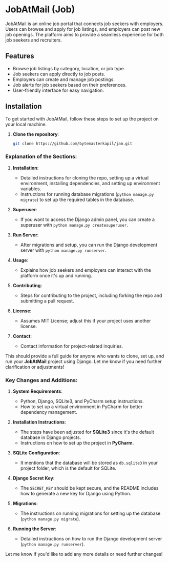 # JobAtMail (Job)

JobAtMail is an online job portal that connects job seekers with employers. Users can browse and apply for job listings, and employers can post new job openings. The platform aims to provide a seamless experience for both job seekers and recruiters.

## Features

- Browse job listings by category, location, or job type.
- Job seekers can apply directly to job posts.
- Employers can create and manage job postings.
- Job alerts for job seekers based on their preferences.
- User-friendly interface for easy navigation.

## Installation

To get started with JobAtMail, follow these steps to set up the project on your local machine.

1. **Clone the repository**:
   ```bash
   git clone https://github.com/bytemasterkapil/jam.git

### Explanation of the Sections:

1. **Installation**:
   - Detailed instructions for cloning the repo, setting up a virtual environment, installing dependencies, and setting up environment variables.
   - Instructions for running database migrations (`python manage.py migrate`) to set up the required tables in the database.
   
2. **Superuser**:
   - If you want to access the Django admin panel, you can create a superuser with `python manage.py createsuperuser`.

3. **Run Server**:
   - After migrations and setup, you can run the Django development server with `python manage.py runserver`.

4. **Usage**:
   - Explains how job seekers and employers can interact with the platform once it's up and running.

5. **Contributing**:
   - Steps for contributing to the project, including forking the repo and submitting a pull request.

6. **License**:
   - Assumes MIT License; adjust this if your project uses another license.

7. **Contact**:
   - Contact information for project-related inquiries.

This should provide a full guide for anyone who wants to clone, set up, and run your **JobAtMail** project using Django. Let me know if you need further clarification or adjustments!

### Key Changes and Additions:

1. **System Requirements**:
   - Python, Django, SQLite3, and PyCharm setup instructions.
   - How to set up a virtual environment in PyCharm for better dependency management.

2. **Installation Instructions**:
   - The steps have been adjusted for **SQLite3** since it's the default database in Django projects.
   - Instructions on how to set up the project in **PyCharm**.

3. **SQLite Configuration**:
   - It mentions that the database will be stored as `db.sqlite3` in your project folder, which is the default for SQLite.
   
4. **Django Secret Key**:
   - The `SECRET_KEY` should be kept secure, and the README includes how to generate a new key for Django using Python.

5. **Migrations**:
   - The instructions on running migrations for setting up the database (`python manage.py migrate`).

6. **Running the Server**:
   - Detailed instructions on how to run the Django development server (`python manage.py runserver`).

Let me know if you'd like to add any more details or need further changes!
